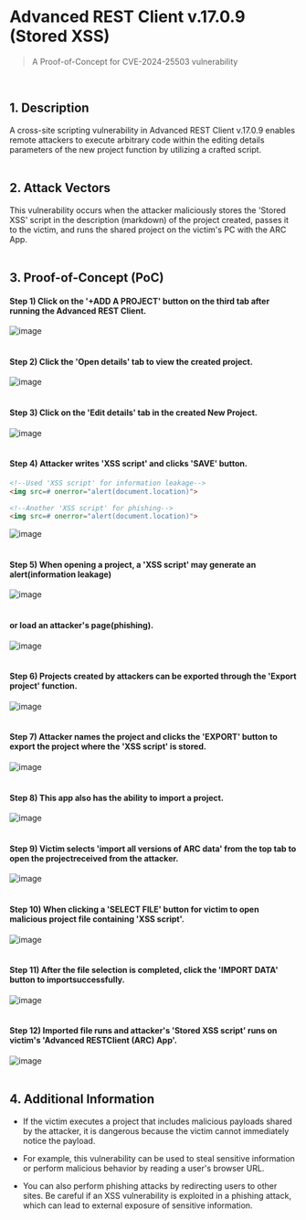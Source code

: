 # Advanced REST Client v.17.0.9 (Stored XSS)
> A Proof-of-Concept for CVE-2024-25503 vulnerability
<br>

## 1. Description
A cross-site scripting vulnerability in Advanced REST Client v.17.0.9 enables remote attackers to execute arbitrary code within the editing details parameters of the new project function by utilizing a crafted script.
<br><br>

## 2. Attack Vectors
This vulnerability occurs when the attacker maliciously stores the 'Stored XSS' script in the description (markdown) of the project created, passes it to the victim, and runs the shared project on the victim's PC with the ARC App.
<br><br>

## 3. Proof-of-Concept (PoC)

#### Step 1) Click on the '+ADD A PROJECT' button on the third tab after running the Advanced REST Client.
![image](https://github.com/EQSTLab/Bugbounty/assets/67315168/a0931cb9-a4e9-4271-b308-1cf0bc96e5dc)
<br><br>

#### Step 2) Click the 'Open details' tab to view the created project.
![image](https://github.com/EQSTLab/Bugbounty/assets/67315168/f961c974-7394-44d8-9883-060714c3030a)
<br><br>

#### Step 3) Click on the 'Edit details' tab in the created New Project.
![image](https://github.com/EQSTLab/Bugbounty/assets/67315168/00450fdc-809c-4350-b35a-061d911e6e74)
<br><br>

#### Step 4) Attacker writes 'XSS script' and clicks 'SAVE' button.

```html
<!--Used 'XSS script' for information leakage-->
<img src=# onerror="alert(document.location)">

<!--Another 'XSS script' for phishing-->
<img src=# onerror="alert(document.location)">
```
![image](https://github.com/EQSTLab/Bugbounty/assets/67315168/37824aa4-55e1-4c3d-9c41-1d9b922c0785)
<br><br>

#### Step 5) When opening a project, a 'XSS script' may generate an alert(information leakage)
![image](https://github.com/EQSTLab/Bugbounty/assets/67315168/a98d69e9-165d-48d4-8197-843efd2d5856)
<br><br>

#### or load an attacker's page(phishing).
![image](https://github.com/EQSTLab/Bugbounty/assets/67315168/d1979ea6-c4a7-4e4c-947c-c646608a72f8)
<br><br>

#### Step 6) Projects created by attackers can be exported through the 'Export project' function.
![image](https://github.com/EQSTLab/Bugbounty/assets/67315168/839795c6-97ac-4998-a3b9-132aeca1ea72)
<br><br>

#### Step 7) Attacker names the project and clicks the 'EXPORT' button to export the project where the 'XSS script' is stored.
![image](https://github.com/EQSTLab/Bugbounty/assets/67315168/f2ecf91c-251b-4b9a-a043-a902da9fe985)
<br><br>

#### Step 8) This app also has the ability to import a project.
![image](https://github.com/EQSTLab/Bugbounty/assets/67315168/2dda9a18-4d16-428d-965b-d8734cd4198e)
<br><br>

#### Step 9) Victim selects 'import all versions of ARC data' from the top tab to open the projectreceived from the attacker.
![image](https://github.com/EQSTLab/Bugbounty/assets/67315168/9704bbf7-b028-4d13-9301-34b4eedfb70f)
<br><br>

#### Step 10) When clicking a 'SELECT FILE' button for victim to open malicious project file containing 'XSS script'.
![image](https://github.com/EQSTLab/Bugbounty/assets/67315168/059db63b-641f-4e17-86d0-77b7d7aadb30)
<br><br>

#### Step 11) After the file selection is completed, click the 'IMPORT DATA' button to importsuccessfully.
![image](https://github.com/EQSTLab/Bugbounty/assets/67315168/0b939870-f2c9-487a-9a2c-2e226fb8eeb2)
<br><br>

#### Step 12) Imported file runs and attacker's 'Stored XSS script' runs on victim's 'Advanced RESTClient (ARC) App'.
![image](https://github.com/EQSTLab/Bugbounty/assets/67315168/908ae455-cc6f-4cdf-a234-70148f36341f)
<br><br>

## 4. Additional Information
* If the victim executes a project that includes malicious payloads shared by the attacker, it is dangerous because the victim cannot immediately notice the payload.
  
* For example, this vulnerability can be used to steal sensitive information or perform malicious behavior by reading a user's browser URL.
  
* You can also perform phishing attacks by redirecting users to other sites. Be careful if an XSS vulnerability is exploited in a phishing attack, which can lead to external exposure of sensitive information.
